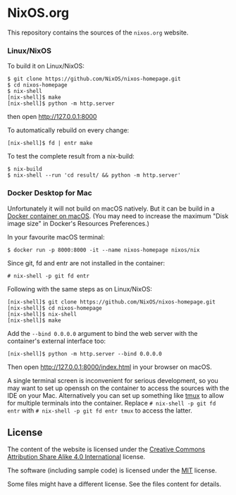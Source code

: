 NixOS.org
=========

This repository contains the sources of the `nixos.org` website.

### Linux/NixOS

To build it on Linux/NixOS:

    $ git clone https://github.com/NixOS/nixos-homepage.git
    $ cd nixos-homepage
    $ nix-shell
    [nix-shell]$ make
    [nix-shell]$ python -m http.server

then open http://127.0.0.1:8000


To automatically rebuild on every change:

    [nix-shell]$ fd | entr make

To test the complete result from a nix-build:

    $ nix-build
    $ nix-shell --run 'cd result/ && python -m http.server'

### Docker Desktop for Mac

Unfortunately it will not build on macOS natively. 
But it can be build in a [Docker container on macOS](https://www.docker.com/products/docker-desktop). 
(You may need to increase the maximum "Disk image size" in Docker's Resources Preferences.)

In your favourite macOS terminal:

    $ docker run -p 8000:8000 -it --name nixos-homepage nixos/nix

Since git, fd and entr are not installed in the container:

    # nix-shell -p git fd entr

Following with the same steps as on Linux/NixOS:

    [nix-shell]$ git clone https://github.com/NixOS/nixos-homepage.git
    [nix-shell]$ cd nixos-homepage
    [nix-shell]$ nix-shell
    [nix-shell]$ make

Add the `--bind 0.0.0.0` argument to bind the web server with the container's external interface too:

    [nix-shell]$ python -m http.server --bind 0.0.0.0

Then open http://127.0.0.1:8000/index.html in your browser on macOS.

A single terminal screen is inconvenient for serious development, so you may want to set up openssh on the container to access the sources with the IDE on your Mac.
Alternatively you can set up something like [tmux](https://github.com/tmux/tmux/) to allow for multiple terminals into the container. Replace
    `# nix-shell -p git fd entr`
with
    `# nix-shell -p git fd entr tmux`
to access the latter.

## License

The content of the website is licensed under the [Creative Commons Attribution Share Alike 4.0 International](LICENSES/CC-BY-SA-4.0.txt) license.

The software (including sample code) is licensed under the [MIT](LICENSES/MIT.txt) license.

Some files might have a different license. See the files content for details.
